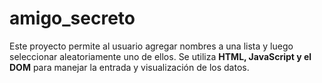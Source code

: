# amigo_secreto
Este proyecto permite al usuario agregar nombres a una lista y luego seleccionar aleatoriamente uno de ellos. Se utiliza **HTML, JavaScript y el DOM** para manejar la entrada y visualización de los datos.  
